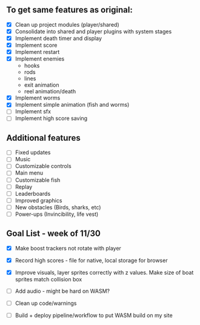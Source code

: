 ## To get same features as original:

- [x]  Clean up project modules (player/shared)
- [x]  Consolidate into shared and player plugins with system stages
- [x]  Implement death timer and display
- [x]  Implement score
- [x]  Implement restart
- [x]  Implement enemies
   * hooks
   * rods
   * lines
   * exit animation
   * reel animation/death
- [x]  Implement worms
- [x]  Implement simple animation (fish and worms)
- [ ]  Implement sfx
- [ ]  Implement high score saving

## Additional features

- [ ]  Fixed updates
- [ ]  Music
- [ ]  Customizable controls
- [ ]  Main menu
- [ ]  Customizable fish
- [ ]  Replay
- [ ]  Leaderboards
- [ ]  Improved graphics
- [ ]  New obstacles (Birds, sharks, etc)
- [ ]  Power-ups (Invincibility, life vest)

## Goal List - week of 11/30
- [x] Make boost trackers not rotate with player
- [x] Record high scores - file for native, local storage for browser
- [x] Improve visuals, layer sprites correctly with z values. Make size of boat sprites match collision box
- [ ] Add audio - might be hard on WASM?
- [ ] Clean up code/warnings
- [ ] Build + deploy pipeline/workflow to put WASM build on my site

